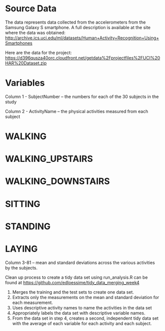 
# Source Data

The data represents data collected from the accelerometers from the Samsung Galaxy S smartphone. A full description is available at the site where the data was obtained:
http://archive.ics.uci.edu/ml/datasets/Human+Activity+Recognition+Using+Smartphones 

Here are the data for the project:
https://d396qusza40orc.cloudfront.net/getdata%2Fprojectfiles%2FUCI%20HAR%20Dataset.zip

# Variables

Column 1 - SubjectNumber – the numbers for each of the 30 subjects in the study

Column 2 - ActivityName – the physical activities measured from each subject
# WALKING
# WALKING_UPSTAIRS
# WALKING_DOWNSTAIRS
# SITTING
# STANDING
# LAYING

Column 3-81 – mean and standard deviations across the various activities by the subjects.

Clean up process to create a tidy data set using run_analysis.R can be found at https://github.com/edloessime/tidy_data_merging_week4 
1.	Merges the training and the test sets to create one data set.
2.	Extracts only the measurements on the mean and standard deviation for each measurement.
3.	Uses descriptive activity names to name the activities in the data set
4.	Appropriately labels the data set with descriptive variable names.
5.	From the data set in step 4, creates a second, independent tidy data set with the average of each variable for each activity and each subject.


